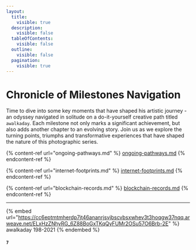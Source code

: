 ```yaml
---
layout:
  title:
    visible: true
  description:
    visible: false
  tableOfContents:
    visible: false
  outline:
    visible: false
  pagination:
    visible: true
---
```


# Chronicle of Milestones Navigation

Time to dive into some key moments that have shaped his artistic journey - an odyssey navigated in solitude on a do-it-yourself creative path titled `awalkaday`_._ Each milestone not only marks a significant achievement, but also adds another chapter to an evolving story. Join us as we explore the turning points, triumphs and transformative experiences that have shaped the nature of this photographic series.

{% content-ref url="ongoing-pathways.md" %}
[ongoing-pathways.md](ongoing-pathways.md)
{% endcontent-ref %}

{% content-ref url="internet-footprints.md" %}
[internet-footprints.md](internet-footprints.md)
{% endcontent-ref %}

{% content-ref url="blockchain-records.md" %}
[blockchain-records.md](blockchain-records.md)
{% endcontent-ref %}

***

{% embed url="https://cc6eptmtmherdp7jt46ananrjsvjbscvbsxwhev3t3hoqgw37nqq.arweave.net/ELxHzZNhyRG_6Z88BoGxTKqQyFUMr2OSu57O6Brb-2E" %}
awalkaday 198-2021
{% endembed %}

#### `7`
